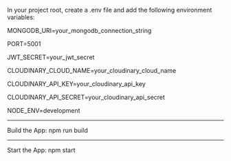 In your project root, 
create a .env file and add the following environment variables:


MONGODB_URI=your_mongodb_connection_string

PORT=5001

JWT_SECRET=your_jwt_secret

CLOUDINARY_CLOUD_NAME=your_cloudinary_cloud_name

CLOUDINARY_API_KEY=your_cloudinary_api_key

CLOUDINARY_API_SECRET=your_cloudinary_api_secret

NODE_ENV=development


------------------------------------------------------------------------
 
 Build the App: 
npm run build


----------------------------------------------------

Start the App:
npm start
